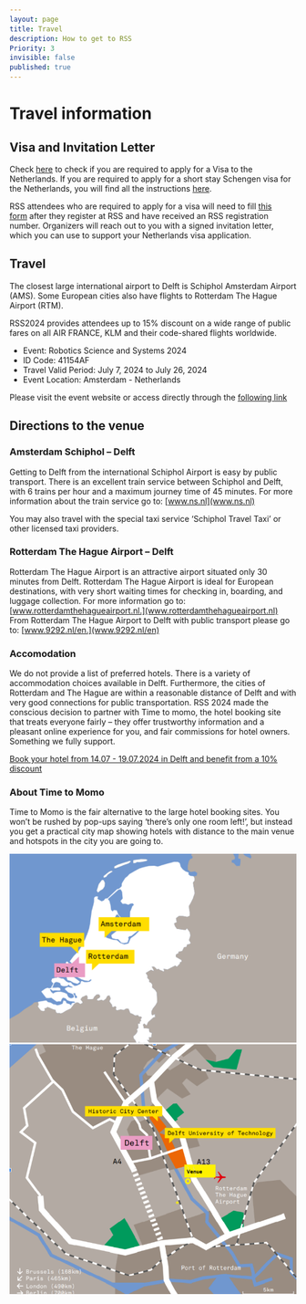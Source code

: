 ```yaml
---
layout: page
title: Travel
description: How to get to RSS
Priority: 3
invisible: false
published: true
---
```




# Travel information

## Visa and Invitation Letter

Check [here](https://www.netherlandsworldwide.nl/visa-the-netherlands/visa-required) to check if you are required to apply for a Visa to the Netherlands. If you are required to apply for a short stay Schengen visa for the Netherlands, you will find all the instructions [here](https://www.netherlandsworldwide.nl/visa-the-netherlands/schengen-visa).

RSS attendees who are required to apply for a visa will need to fill [this form](https://docs.google.com/forms/d/1YHgmYsHUIlVckCg3OFabpGBbPzEAwcpd8yvAO_fW8GU/viewform?ts=65c98f20&exids=71471483,71471477&edit_requested=true) after they register at RSS and have received an RSS registration number. Organizers will reach out to you with a signed invitation letter, which you can use to support your Netherlands visa application.

## Travel

The closest large international airport to Delft is Schiphol Amsterdam Airport (AMS). Some European cities also have flights to Rotterdam The Hague Airport (RTM).

RSS2024 provides attendees up to 15% discount on a wide range of public fares on all AIR FRANCE, KLM and their code-shared flights worldwide.

- Event: Robotics Science and Systems 2024
- ID Code: 41154AF
- Travel Valid Period: July 7, 2024 to July 26, 2024
- Event Location: Amsterdam - Netherlands

Please visit the event website or access directly through the [following link](https://globalmeetings.airfranceklm.com/Search/promoDefault.aspx?vendor=AFR&promocode=41154AF)

## Directions to the venue

### Amsterdam Schiphol – Delft

Getting to Delft from the international Schiphol Airport is easy by public transport. There is an excellent train service between Schiphol and Delft, with 6 trains per hour and a maximum journey time of 45 minutes. For more information about the train service go to: [www.ns.nl](www.ns.nl)


You may also travel with the special taxi service ‘Schiphol Travel Taxi’ or other licensed taxi providers.


### Rotterdam The Hague Airport – Delft

Rotterdam The Hague Airport is an attractive airport situated only 30 minutes from Delft. Rotterdam The Hague Airport is ideal for European destinations, with very short waiting times for checking in, boarding, and luggage collection. For more information go to: [www.rotterdamthehagueairport.nl.](www.rotterdamthehagueairport.nl) From Rotterdam The Hague Airport to Delft with public transport please go to: [www.9292.nl/en.](www.9292.nl/en) 


### Accomodation

We do not provide a list of preferred hotels. There is a variety of accommodation choices available in Delft. Furthermore, the cities of Rotterdam and The Hague are within a reasonable distance of Delft and with very good connections for public transportation.
RSS 2024 made the conscious decision to partner with Time to momo, the hotel booking site that treats everyone fairly – they offer trustworthy information and a pleasant online experience for you, and fair commissions for hotel owners. Something we fully support.


[Book your hotel from 14.07 - 19.07.2024 in Delft and benefit from a 10% discount](https://www.timetomomo.com/en/visit/rss2024/?utm_medium=website&utm_source=organiser&utm_campaign=rss2024)

### About Time to Momo

Time to Momo is the fair alternative to the large hotel booking sites. You won’t be rushed by pop-ups saying ‘there’s only one room left!’, but instead you get a practical city map showing
hotels with distance to the main venue and hotspots in the city you are going to.

<img style="text-align:center" src="/images/map1.png">

<img style="text-align:center" src="/images/map2.png">